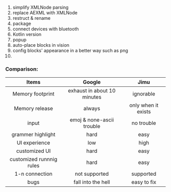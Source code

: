 1. simplify XMLNode parsing
2. replace AEXML with XMLNode
2. restruct & rename
3. package
4. connect devices with bluetooth
5. Kotlin version
6. popup
7. auto-place blocks in vision
8. config blocks' appearance in a better way such as png
9.


### Comparison:

|Items|Google|Jimu|
|:-:|:-:|:-:|
|Memory footprint|exhaust in about 10 minutes|ignorable|
|Memory release|always|only when it exists|
|input|emoj & none-ascii trouble|no trouble|
|grammer highlight|hard|easy|
|UI experience|low|high|
|customized UI|hard|easy|
|customized runnnig rules|hard|easy|
|1-n connection|not supported|supported|
|bugs|fall into the hell|easy to fix|
